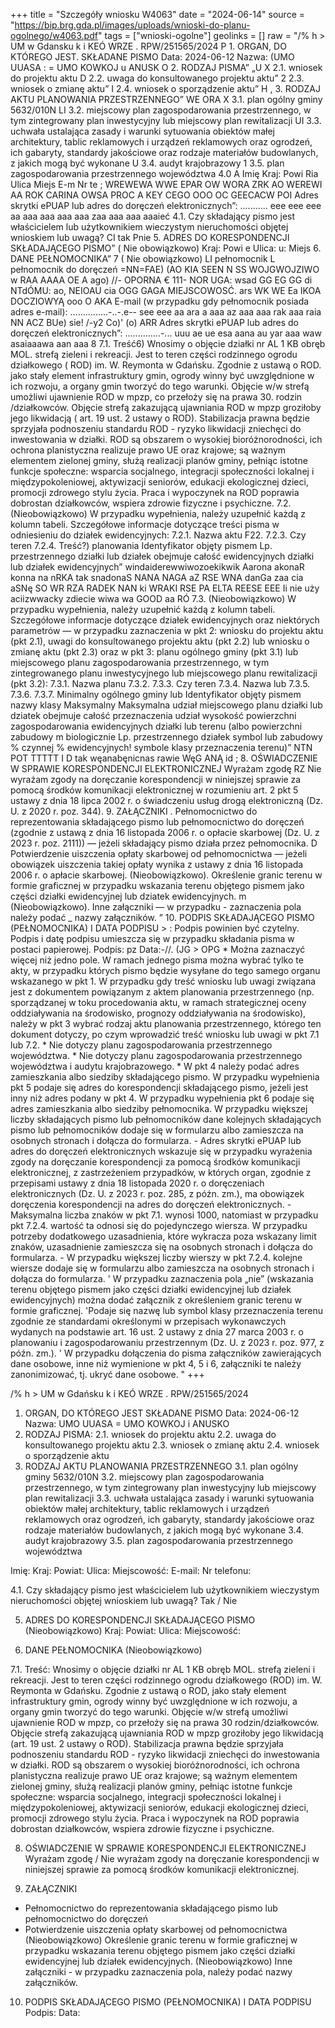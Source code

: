+++
title = "Szczegóły wniosku W4063"
date = "2024-06-14"
source = "https://bip.brg.gda.pl/images/uploads/wnioski-do-planu-ogolnego/w4063.pdf"
tags = ["wnioski-ogolne"]
geolinks = []
raw = "/% h > UM w Gdansku k i  KEÓ WRZE  .  RPW/251565/2024 P 1. ORGAN, DO KTÓREGO JEST. SKŁADANE PISMO Data: 2024-06-12 Nazwa: (UMO UUASA : = UMO KOWKOJ u ANUSK O 2. RODZAJ PISMA” „U X 2.1. wniosek do projektu aktu D 2.2. uwaga do konsultowanego projektu aktu” 2 2.3. wniosek o zmianę aktu” I 2.4. wniosek o sporządzenie aktu” H , 3. RODZAJ AKTU PLANOWANIA PRZESTRZENNEGO”  WE ORA  X 3.1. plan ogólny gminy 5632/010N LI 3.2. miejscowy plan zagospodarowania przestrzennego, w tym zintegrowany plan inwestycyjny lub miejscowy plan rewitalizacji UI 3.3. uchwała ustalająca zasady i warunki sytuowania obiektów małej architektury, tablic reklamowych i urządzeń reklamowych oraz ogrodzeń, ich gabaryty, standardy jakościowe oraz rodzaje materiałów budowlanych, z jakich mogą być wykonane U 3.4. audyt krajobrazowy 1 3.5. plan zagospodarowania przestrzennego województwa 4.0 A Imię Kraj: Powi Ria Ulica Miejs E-m Nr te ; WREWEWA WWE EPAR OW WORA ZRK AO WEREWI AA ROK CARINA OWSA PROC A KEY CEGO OOO OC GEECACW POI Adres skrytki ePUAP lub adres do doręczeń elektronicznych”: ........... eee eee eee aa aaa aaa aaa aaa zaa aaa aaa aaaieć 4.1. Czy składający pismo jest właścicielem lub użytkownikiem wieczystym nieruchomości objętej wnioskiem lub uwagą? CI tak Pnie 5. ADRES DO KORESPONDENCJI SKŁADAJĄCEGO PISMO” ( Nie obowiązkowo) Kraj: Powi e Ulica: u: Miejs 6. DANE PEŁNOMOCNIKA” 7 ( Nie obowiązkowo) LI pełnomocnik  L pełnomocnik do doręczeń =NN=FAE) (AO KIA SEEN N SS WOJGWOJZIWO w RAA AAAA OE A ago) //- OPORNA €  111- NOR UGA: wsad GG EG GG di NTdÓMU: ao, NEIOAU cia OGG GAGA MIEJSCOWOSĆ. ars WK WE Ea IKOA DOCZIOWYĄ ooo O AKA E-mail (w przypadku gdy pełnomocnik posiada adres e-mail): ...............-..-.e-- see eee aa ara a aaa az aaa aaa rak aaa raia NN  ACZ BUe) sie! /-y2 Co)' (o) ARR Adres skrytki ePUAP lub adres do doręczeń elektronicznych”: ..............-... uuu ae ue esa aana au yar aaa waw asaiaaawa aan aaa 8 7.1. Treść6) Wnosimy o objęcie działki nr AL 1 KB obręb MOL. strefą zieleni i rekreacji. Jest to teren części rodzinnego ogrodu działkowego ( ROD) im. W. Reymonta w Gdańsku. Zgodnie z ustawą o ROD. jako stały element infrastruktury gmin, ogrody winny być uwzględnione w ich rozwoju, a organy gmin tworzyć do tego warunki. Objęcie w/w strefą umożliwi ujawnienie ROD w mpzp, co przełoży się na prawa 30. rodzin /działkowców. Objęcie strefą zakazującą ujawniania ROD w mpzp groziłoby jego likwidacją ( art. 19 ust. 2 ustawy o ROD). Stabilizacja prawna będzie sprzyjała podnoszeniu standardu  ROD - ryzyko likwidacji zniechęci do inwestowania w działki. ROD są obszarem o wysokiej  bioróżnorodności, ich ochrona planistyczna realizuje prawo UE oraz krajowe; są ważnym elementem zielonej gminy, służą realizacji planów gminy, pełniąc istotne funkcje społeczne: wsparcia socjalnego, integracji społeczności lokalnej i międzypokoleniowej, aktywizacji seniorów, edukacji ekologicznej dzieci, promocji zdrowego stylu życia. Praca i wypoczynek na ROD poprawia dobrostan działkowców, wspiera zdrowie fizyczne i psychiczne. 7.2. (Nieobowiązkowo) W przypadku wypełnienia, należy uzupełnić każdą z kolumn tabeli. Szczegółowe informacje dotyczące treści pisma w odniesieniu do działek ewidencyjnych:  7.2.1. Nazwa aktu F22. 7.2.3. Czy teren 7.2.4. Treść?) planowania Identyfikator objęty pismem Lp. przestrzennego działki lub działek obejmuje całość  ewidencyjnych działki lub działek ewidencyjnych”  windaiderewwiwozoekikwik Aarona akonaR konna na nRKA  tak snadonaS NANA NAGA aZ RSE WNA danGa zaa cia aSNę SO WR RZA RADEK NAN ki WRAKI RSE PA ELTA REESE EEE Ii nie uży aciizwwacky zdiecie wiwa wa GOOD aa RÓ  7.3. (Nieobowiązkowo) W przypadku wypełnienia, należy uzupełnić każdą z kolumn tabeli.  Szczegółowe informacje dotyczące działek ewidencyjnych oraz niektórych parametrów — w przypadku  zaznaczenia w pkt 2: wniosku do projektu aktu (pkt 2.1), uwagi do konsultowanego projektu aktu (pkt 2.2)  lub wniosku o zmianę aktu (pkt 2.3) oraz w pkt 3: planu ogólnego gminy (pkt 3.1) lub miejscowego planu zagospodarowania przestrzennego, w tym zintegrowanego planu inwestycyjnego lub miejscowego planu  rewitalizacji (pkt 3.2):  7.3.1. Nazwa planu 7.3.2. 7.3.3. Czy teren 7.3.4. Nazwa lub 7.3.5. 7.3.6. 7.3.7. Minimalny ogólnego gminy lub Identyfikator objęty pismem nazwy klasy Maksymalny Maksymalna udział miejscowego planu działki lub dziatek  obejmuje całość przeznaczenia udział wysokość powierzchni zagospodarowania ewidencyjnych działki lub terenu (albo powierzchni zabudowy m biologicznie Lp. przestrzennego działek symbol lub zabudowy % czynnej % ewidencyjnych! symbole klasy przeznaczenia  terenu)”    NTN POT TTTTT I D tak węanabęnicnas rawie WęG ANĄ id ; 8. OŚWIADCZENIE W SPRAWIE KORESPONDENCJI ELEKTRONICZNEJ  Wyrażam zgodę RZ Nie wyrażam zgody na doręczanie korespondencji w niniejszej sprawie za pomocą środków komunikacji elektronicznej w rozumieniu art. 2 pkt 5 ustawy z dnia 18 lipca 2002 r. o świadczeniu usług drogą elektroniczną (Dz. U. z 2020 r. poz. 344). 9. ZAŁĄCZNIKI   . Pełnomocnictwo do reprezentowania składającego pismo lub pełnomocnictwo do doręczeń (zgodnie z ustawą z dnia 16 listopada 2006 r. o opłacie skarbowej (Dz. U. z 2023 r. poz. 2111)) — jeżeli składający pismo działa przez pełnomocnika. D Potwierdzenie uiszczenia opłaty skarbowej od pełnomocnictwa — jeżeli obowiązek uiszczenia takiej opłaty wynika z ustawy z dnia 16 listopada 2006 r. o apłacie skarbowej.  (Nieobowiązkowo). Określenie granic terenu w formie graficznej w przypadku wskazania terenu objętego pismem jako części działki ewidencyjnej lub dziatek ewidencyjnych. m (Nieobowiązkowo). Inne załączniki  — w przypadku - zaznaczenia pola należy podać _ nazwy załączników. ” 10. PODPIS SKŁADAJĄCEGO PISMO (PEŁNOMOCNIKA) I DATA PODPISU > : Podpis powinien być czytelny. Podpis i datę podpisu umieszcza się w przypadku składania pisma w postaci papierowej. Podpis: pz Data:-//. (JG > OPG * Można zaznaczyć więcej niż jedno pole. W ramach jednego pisma można wybrać tylko te akty, w przypadku których pismo będzie wysyłane do tego samego organu wskazanego w pkt 1. W przypadku gdy treść wniosku lub uwagi związana jest z dokumentem powiązanym z aktem planowania przestrzennego (np. sporządzanej w toku procedowania aktu, w ramach strategicznej oceny oddziaływania na środowisko, prognozy oddziaływania na środowisko), należy w pkt 3 wybrać rodzaj aktu planowania przestrzennego, którego ten dokument dotyczy, po czym wprowadzić treść wniosku lub uwagi w pkt 7.1 lub 7.2. * Nie dotyczy planu zagospodarowania przestrzennego województwa. * Nie dotyczy planu zagospodarowania przestrzennego województwa i audytu krajobrazowego. * W pkt 4 należy podać adres zamieszkania albo siedziby składającego pismo. W przypadku wypełnienia pkt 5 podaje się adres do korespondencji składającego pismo, jeżeli jest inny niż adres podany w pkt 4. W przypadku wypełnienia pkt 6 podaje się adres zamieszkania albo siedziby pełnomocnika. W przypadku większej liczby składających pismo lub pełnomocników dane kolejnych składających pismo lub pełnomocników dodaje się w formularzu albo zamieszcza na osobnych stronach i dołącza do formularza. - Adres skrytki ePUAP lub adres do doręczeń elektronicznych wskazuje się w przypadku wyrażenia zgody na doręczanie korespondencji za pomocą środków komunikacji elektronicznej, z zastrzeżeniem przypadków, w których organ, zgodnie z przepisami ustawy z dnia 18 listopada 2020 r. o doręczeniach elektronicznych (Dz. U. z 2023 r. poz. 285, z późn. zm.), ma obowiązek doręczenia korespondencji na adres do doręczeń elektronicznych. - Maksymalna liczba znaków w pkt 7.1. wynosi 1000, natomiast w przypadku pkt 7.2.4. wartość ta odnosi się do pojedynczego wiersza. W przypadku potrzeby dodatkowego uzasadnienia, które wykracza poza wskazany limit znaków, uzasadnienie zamieszcza się na osobnych stronach i dołącza do formularza. - W przypadku większej liczby wierszy w pkt 7.2.4. kolejne wiersze dodaje się w formularzu albo zamieszcza na osobnych stronach i dołącza do formularza. ' W przypadku zaznaczenia pola „nie” (wskazania terenu objętego pismem jako części działki ewidencyjnej lub działek ewidencyjnych) można dodać załącznik z określeniem granic terenu w formie graficznej. 'Podaje się nazwę lub symbol klasy przeznaczenia terenu zgodnie ze standardami określonymi w przepisach wykonawczych wydanych na podstawie art. 16 ust. 2 ustawy z dnia 27 marca 2003 r. o planowaniu i zagospodarowaniu przestrzennym (Dz. U. z 2023 r. poz. 977, z późn. zm.). ' W przypadku dołączenia do pisma załączników zawierających dane osobowe, inne niż wymienione w pkt 4, 5 i 6, załączniki te należy zanonimizować, tj. ukryć dane osobowe. "
+++

/% h > UM w Gdańsku k i KEÓ WRZE . RPW/251565/2024
1. ORGAN, DO KTÓREGO JEST SKŁADANE PISMO
Data: 2024-06-12
Nazwa: UMO UUASA = UMO KOWKOJ i ANUSKO
2. RODZAJ PISMA:
2.1. wniosek do projektu aktu
2.2. uwaga do konsultowanego projektu aktu
2.3. wniosek o zmianę aktu
2.4. wniosek o sporządzenie aktu
3. RODZAJ AKTU PLANOWANIA PRZESTRZENNEGO
3.1. plan ogólny gminy 5632/010N
3.2. miejscowy plan zagospodarowania przestrzennego, w tym zintegrowany plan inwestycyjny lub miejscowy plan rewitalizacji
3.3. uchwała ustalająca zasady i warunki sytuowania obiektów małej architektury, tablic reklamowych i urządzeń reklamowych oraz ogrodzeń, ich gabaryty, standardy jakościowe oraz rodzaje materiałów budowlanych, z jakich mogą być wykonane
3.4. audyt krajobrazowy
3.5. plan zagospodarowania przestrzennego województwa

Imię:
Kraj:
Powiat:
Ulica:
Miejscowość:
E-mail:
Nr telefonu: 

4.1. Czy składający pismo jest właścicielem lub użytkownikiem wieczystym nieruchomości objętej wnioskiem lub uwagą?
Tak / Nie

5. ADRES DO KORESPONDENCJI SKŁADAJĄCEGO PISMO
(Nieobowiązkowo)
Kraj:
Powiat:
Ulica:
Miejscowość:

6. DANE PEŁNOMOCNIKA
(Nieobowiązkowo)

7.1. Treść: Wnosimy o objęcie działki nr AL 1 KB obręb MOL. strefą zieleni i rekreacji. Jest to teren części rodzinnego ogrodu działkowego (ROD) im. W. Reymonta w Gdańsku. Zgodnie z ustawą o ROD, jako stały element infrastruktury gmin, ogrody winny być uwzględnione w ich rozwoju, a organy gmin tworzyć do tego warunki. Objęcie w/w strefą umożliwi ujawnienie ROD w mpzp, co przełoży się na prawa 30 rodzin/działkowców. Objęcie strefą zakazującą ujawniania ROD w mpzp groziłoby jego likwidacją (art. 19 ust. 2 ustawy o ROD). Stabilizacja prawna będzie sprzyjała podnoszeniu standardu ROD - ryzyko likwidacji zniechęci do inwestowania w działki. ROD są obszarem o wysokiej bioróżnorodności, ich ochrona planistyczna realizuje prawo UE oraz krajowe; są ważnym elementem zielonej gminy, służą realizacji planów gminy, pełniąc istotne funkcje społeczne: wsparcia socjalnego, integracji społeczności lokalnej i międzypokoleniowej, aktywizacji seniorów, edukacji ekologicznej dzieci, promocji zdrowego stylu życia. Praca i wypoczynek na ROD poprawia dobrostan działkowców, wspiera zdrowie fizyczne i psychiczne.

8. OŚWIADCZENIE W SPRAWIE KORESPONDENCJI ELEKTRONICZNEJ
Wyrażam zgodę / Nie wyrażam zgody na doręczanie korespondencji w niniejszej sprawie za pomocą środków komunikacji elektronicznej.

9. ZAŁĄCZNIKI
- Pełnomocnictwo do reprezentowania składającego pismo lub pełnomocnictwo do doręczeń
- Potwierdzenie uiszczenia opłaty skarbowej od pełnomocnictwa
(Nieobowiązkowo) Określenie granic terenu w formie graficznej w przypadku wskazania terenu objętego pismem jako części działki ewidencyjnej lub działek ewidencyjnych.
(Nieobowiązkowo) Inne załączniki - w przypadku zaznaczenia pola, należy podać nazwy załączników.

10. PODPIS SKŁADAJĄCEGO PISMO (PEŁNOMOCNIKA) I DATA PODPISU
Podpis: 
Data:  


